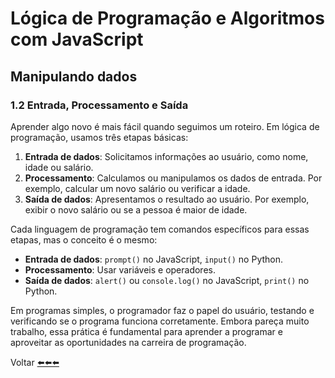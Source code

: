 # Lógica de Programação e Algoritmos com JavaScript

## Manipulando dados

### 1.2 Entrada, Processamento e Saída

Aprender algo novo é mais fácil quando seguimos um roteiro. Em lógica de programação, usamos três etapas básicas:

1. **Entrada de dados**: Solicitamos informações ao usuário, como nome, idade ou salário.
2. **Processamento**: Calculamos ou manipulamos os dados de entrada. Por exemplo, calcular um novo salário ou verificar a idade.
3. **Saída de dados**: Apresentamos o resultado ao usuário. Por exemplo, exibir o novo salário ou se a pessoa é maior de idade.

Cada linguagem de programação tem comandos específicos para essas etapas, mas o conceito é o mesmo:

- **Entrada de dados**: `prompt()` no JavaScript, `input()` no Python.
- **Processamento**: Usar variáveis e operadores.
- **Saída de dados**: `alert()` ou `console.log()` no JavaScript, `print()` no Python.

Em programas simples, o programador faz o papel do usuário, testando e verificando se o programa funciona corretamente. Embora pareça muito trabalho, essa prática é fundamental para aprender a programar e aproveitar as oportunidades na carreira de programação.

Voltar [⬅️⬅️⬅️](README.md)
